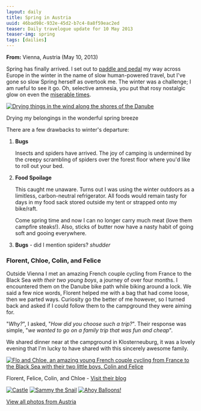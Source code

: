 ```yaml
---
layout: daily
title: Spring in Austria
uuid: 46bad98c-932e-45d2-b7c4-8a8f59eac2ed
teaser: Daily travelogue update for 10 May 2013
teaser-img: spring
tags: [dailies]
---
```


**From:** Vienna, Austria (May 10, 2013)

Spring has finally arrived. I set out to [paddle and pedal][bikeraft] my way
across Europe in the winter in the name of slow human-powered travel, but I've
gone so slow Spring herself as overtook me.  The winter was a challenge; I am
rueful to see it go. Oh, selective amnesia, you put that rosy nostalgic glow on
even the [miserable times](http://elusivetruth.net/2013/05/08/daily.html).

<div class="caption">
<a href="http://photos.elusivetruth.net/Bikerafting-Europe-2013/3-Austria/29315100_Zwv6Mm#!i=2500539001&k=GvQKjwZ&lb=1&s=A" title="Drying things in the wind along the shores of the Danube"><img src="http://photos.elusivetruth.net/Bikerafting-Europe-2013/3-Austria/i-GvQKjwZ/0/L/DSC00325_v2-L.jpg" title="Drying things in the wind along the shores of the Danube" alt="Drying things in the wind along the shores of the Danube"></a>
<p>Drying my belongings in the wonderful spring breeze</p>
</div>

There are a few drawbacks to winter's departure:


1. **Bugs**

    Insects and spiders have arrived. The joy of camping is undermined by the
    creepy scrambling of spiders over the forest floor where you'd like to roll
    out your bed.

2. **Food Spoilage**

    This caught me unaware. Turns out I was using the winter outdoors as a
    limitless, carbon-neutral refrigerator. All foods would remain tasty for
    days in my food sack stored outside my tent or strapped onto my
    bike/raft.

    Come spring time and now I can no longer carry much meat (love them
    campfire steaks!). Also, sticks of butter now have a nasty habit of
    going soft and gooing everywhere.

3. **Bugs** - did I mention spiders?  *shudder*


### Florent, Chloe, Colin, and Felice

Outside Vienna I met an amazing French couple cycling from France to the Black
Sea *with their two young boys*, a journey of over four months. I encountered
them on the Danube bike path while biking around a lock. We said a few nice
words, Florent helped me with a bag that had come loose, then we parted ways.
Curiosity go the better of me however, so I turned back and asked if I could
follow them to the campground they were aiming for.

"*Why?*", I asked, "*How did you choose such a trip?*". Their response was
simple, "*we wanted to go on a family trip that was fun and cheap*".

We shared dinner near at the campground in Klosterneuburg, it was a lovely
evening that I'm lucky to have shared with this sincerely awesome family.

<div class="caption">
<a href="http://photos.elusivetruth.net/Bikerafting-Europe-2013/3-Austria/29315100_Zwv6Mm#!i=2500544045&k=RcT297n&lb=1&s=A" title="Flo and Chloe, an amazing young French couple cycling from France to the Black Sea with their two little boys, Colin and Felice"><img src="http://photos.elusivetruth.net/Bikerafting-Europe-2013/3-Austria/i-RcT297n/0/L/DSC00369_v3-L.jpg" title="Flo and Chloe, an amazing young French couple cycling from France to the Black Sea with their two little boys, Colin and Felice" alt="Flo and Chloe, an amazing young French couple cycling from France to the Black Sea with their two little boys, Colin and Felice"></a>
<p>Florent, Felice, Colin, and Chloe - <a href="flochloandcoavelo.wordpress.com" title=" Flo,Chlo, and Co">Visit their blog</a></p>
</div>

<div class="caption">
<a href="http://photos.elusivetruth.net/Bikerafting-Europe-2013/3-Austria/29315100_Zwv6Mm#!i=2500541469&k=2gDp7B8&lb=1&s=A" title="Castle"><img src="http://photos.elusivetruth.net/Bikerafting-Europe-2013/3-Austria/i-2gDp7B8/0/L/DSC00359_v2-L.jpg" title="Castle" alt="Castle"></a>
<a href="http://photos.elusivetruth.net/Bikerafting-Europe-2013/3-Austria/29315100_Zwv6Mm#!i=2500540794&k=jzxj928&lb=1&s=A" title="Sammy the Snail"><img src="http://photos.elusivetruth.net/Bikerafting-Europe-2013/3-Austria/i-jzxj928/0/L/DSC00352_v1-L.jpg" title="Sammy the Snail" alt="Sammy the Snail"></a>
<a href="http://photos.elusivetruth.net/Bikerafting-Europe-2013/3-Austria/29315100_Zwv6Mm#!i=2500540541&k=64MPdps&lb=1&s=A" title="Ahoy Balloons!"><img src="http://photos.elusivetruth.net/Bikerafting-Europe-2013/3-Austria/i-64MPdps/0/L/DSC00337_v1-L.jpg" title="Ahoy Balloons!" alt="Ahoy Balloons!"></a>
<p></p>
</div>

<div class='stb-images_box'><a title="Austria Photos"
href="http://photos.elusivetruth.net/Bikerafting-Europe-2013/3-Austria/29315100_Zwv6Mm">
View all photos from Austria</a></div>

[bikeraft]: http://elusivetruth.net/2012/12/31/a-boy-bike-and-boat.html
 
